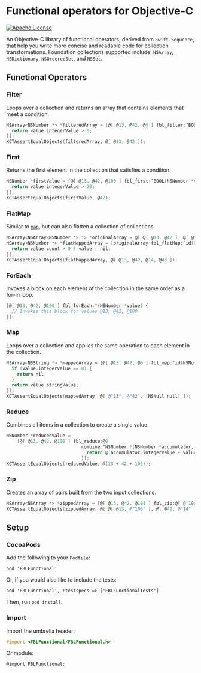 # Functional operators for Objective-C

[![Apache
License](https://img.shields.io/badge/license-Apache%202-lightgrey.svg?style=flat)](LICENSE)

An Objective-C library of functional operators, derived from `Swift.Sequence`,
that help you write more concise and readable code for collection
transformations. Foundation collections supported include: `NSArray`,
`NSDictionary`, `NSOrderedSet`, and `NSSet`.

## Functional Operators

### Filter

Loops over a collection and returns an array that contains elements that meet a
condition.

```objectivec
NSArray<NSNumber *> *filteredArray = [@[ @13, @42, @0 ] fbl_filter:^BOOL(NSNumber *value) {
  return value.integerValue > 0;
}];
XCTAssertEqualObjects(filteredArray, @[ @13, @42 ]);
```

### First

Returns the first element in the collection that satisfies a condition.

```objectivec
NSNumber *firstValue = [@[ @13, @42, @100 ] fbl_first:^BOOL(NSNumber *value) {
  return value.integerValue > 20;
}];
XCTAssertEqualObjects(firstValue, @42);
```

### FlatMap

Similar to [`map`](#map), but can also flatten a collection of collections.

```objectivec
NSArray<NSArray<NSNumber *> *> *originalArray = @[ @[ @13, @42 ], @[ @14, @43 ], @[] ];
NSArray<NSNumber *> *flatMappedArray = [originalArray fbl_flatMap:^id(NSArray<NSNumber *> *value) {
  return value.count > 0 ? value : nil;
}];
XCTAssertEqualObjects(flatMappedArray, @[ @13, @42, @14, @43 ]);
```

### ForEach

Invokes a block on each element of the collection in the same order as a for-in
loop.

```objectivec
[@[ @13, @42, @100 ] fbl_forEach:^(NSNumber *value) {
  // Invokes this block for values @13, @42, @100
}];
```

### Map

Loops over a collection and applies the same operation to each element in the
collection.

```objectivec
NSArray<NSString *> *mappedArray = [@[ @13, @42, @0 ] fbl_map:^id(NSNumber *value) {
  if (value.integerValue == 0) {
    return nil;
  }
  return value.stringValue;
}];
XCTAssertEqualObjects(mappedArray, @[ @"13", @"42", [NSNull null] ]);
```

### Reduce

Combines all items in a collection to create a single value.

```objectivec
NSNumber *reducedValue =
    [@[ @13, @42, @100 ] fbl_reduce:@0
                            combine:^NSNumber *(NSNumber *accumulator, NSNumber *value) {
                              return @(accumulator.integerValue + value.integerValue);
                            }];
XCTAssertEqualObjects(reducedValue, @(13 + 42 + 100));
```

### Zip

Creates an array of pairs built from the two input collections.

```objectivec
NSArray<NSArray *> *zippedArray = [@[ @13, @42, @101 ] fbl_zip:@[ @"100", @"14" ]];
XCTAssertEqualObjects(zippedArray, @[ @[ @13, @"100" ], @[ @42, @"14" ] ]);
```

## Setup

### CocoaPods

Add the following to your `Podfile`:

    pod 'FBLFunctional'

Or, if you would also like to include the tests:

    pod 'FBLFunctional', :testspecs => ['FBLFunctionalTests']

Then, run `pod install`.

### Import

Import the umbrella header:

```objectivec
#import <FBLFunctional/FBLFunctional.h>
```

Or module:

```objectivec
@import FBLFunctional;
```
